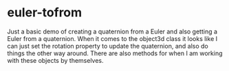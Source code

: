 # euler-tofrom

Just a basic demo of creating a quaternion from a Euler and also getting a Euler from a quaternion. When it comes to the object3d class it looks like I can just set the rotation property to update the quaternion, and also do things the other way around. There are also methods for when I am working with these objects by themselves.